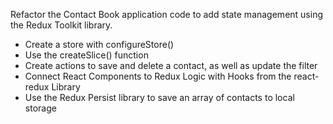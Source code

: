 Refactor the Contact Book application code to add state management using the
Redux Toolkit library.

- Create a store with configureStore()
- Use the createSlice() function
- Create actions to save and delete a contact, as well as update the filter
- Connect React Components to Redux Logic with Hooks from the react-redux
  Library
- Use the Redux Persist library to save an array of contacts to local storage
